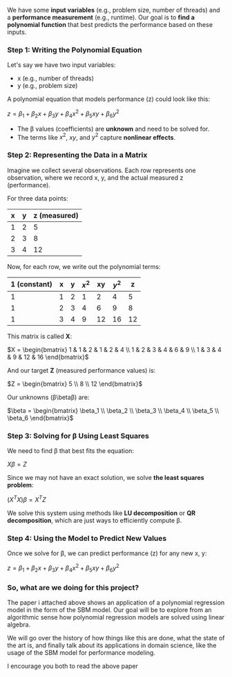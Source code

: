 
We have some **input variables** (e.g., problem size, number of threads) and a **performance measurement** (e.g., runtime). Our goal is to **find a polynomial function** that best predicts the performance based on these inputs.

### **Step 1: Writing the Polynomial Equation**

Let's say we have two input variables:

- x (e.g., number of threads)
- y (e.g., problem size)

A polynomial equation that models performance (z) could look like this:

$z = \beta_1 + \beta_2 x + \beta_3 y + \beta_4 x^2 + \beta_5 xy + \beta_6 y^2$

- The β values (coefficients) are **unknown** and need to be solved for.
- The terms like $x^2$, $xy$, and $y^2$ capture **nonlinear effects**.

### **Step 2: Representing the Data in a Matrix**

Imagine we collect several observations. Each row represents one observation, where we record x, y, and the actual measured z (performance).

For three data points:

| x   | y   | z (measured) |
| --- | --- | ------------ |
| 1   | 2   | 5            |
| 2   | 3   | 8            |
| 3   | 4   | 12           |

Now, for each row, we write out the polynomial terms:

| 1 (constant) | x   | y   | $x^2$ | xy  | $y^2$ | z   |
| ------------ | --- | --- | ----- | --- | ----- | --- |
| 1            | 1   | 2   | 1     | 2   | 4     | 5   |
| 1            | 2   | 3   | 4     | 6   | 9     | 8   |
| 1            | 3   | 4   | 9     | 12  | 16    | 12  |

This matrix is called **X**:

$X = \begin{bmatrix} 1 & 1 & 2 & 1 & 2 & 4 \\ 1 & 2 & 3 & 4 & 6 & 9 \\ 1 & 3 & 4 & 9 & 12 & 16 \end{bmatrix}$

And our target **Z** (measured performance values) is:

$Z = \begin{bmatrix} 5 \\ 8 \\ 12 \end{bmatrix}$

Our unknowns (β\betaβ) are:

$\beta = \begin{bmatrix} \beta_1 \\ \beta_2 \\ \beta_3 \\ \beta_4 \\ \beta_5 \\ \beta_6 \end{bmatrix}$

### **Step 3: Solving for β Using Least Squares**

We need to find β that best fits the equation:

$X \beta = Z$

Since we may not have an exact solution, we solve **the least squares problem**:

$(X^T X) \beta = X^T Z$

We solve this system using methods like **LU decomposition** or **QR decomposition**, which are just ways to efficiently compute β.

### **Step 4: Using the Model to Predict New Values**

Once we solve for β, we can predict performance (z) for any new x, y:

$z = \beta_1 + \beta_2 x + \beta_3 y + \beta_4 x^2 + \beta_5 xy + \beta_6 y^2$


### So, what are we doing for this project?

The paper i attached above shows an application of a polynomial regression model in the form of the SBM model. Our goal will be to explore from an algorithmic sense how polynomial regression models are solved using linear algebra. 

We will go over the history of how things like this are done, what the state of the art is,  and finally talk about its applications in domain science, like the usage of the SBM model for performance modeling.

I encourage you both to read the above paper
